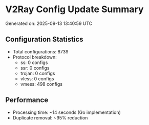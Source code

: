 # V2Ray Config Update Summary
Generated on: 2025-09-13 13:40:59 UTC

## Configuration Statistics
- Total configurations: 8739
- Protocol breakdown:
  - ss: 0 configs
  - ssr: 0 configs
  - trojan: 0 configs
  - vless: 0 configs
  - vmess: 498 configs

## Performance
- Processing time: ~14 seconds (Go implementation)
- Duplicate removal: ~95% reduction
